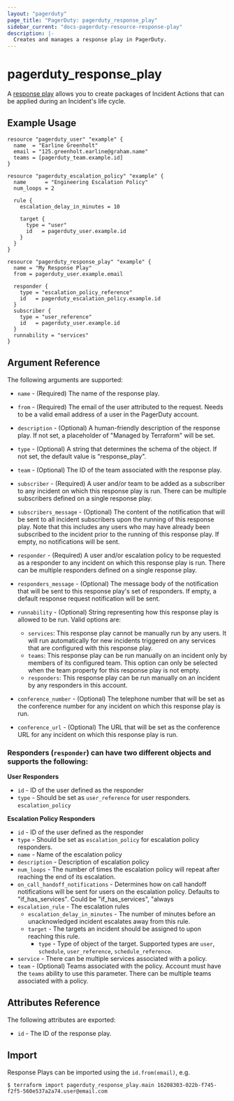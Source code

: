 ```yaml
---
layout: "pagerduty"
page_title: "PagerDuty: pagerduty_response_play"
sidebar_current: "docs-pagerduty-resource-response-play"
description: |-
  Creates and manages a response play in PagerDuty.
---
```


# pagerduty_response_play

A [response play](https://v2.developer.pagerduty.com/v2/page/api-reference#!/Services/get_services) allows you to create packages of Incident Actions that can be applied during an Incident's life cycle.


## Example Usage

```hcl
resource "pagerduty_user" "example" {
  name  = "Earline Greenholt"
  email = "125.greenholt.earline@graham.name"
  teams = [pagerduty_team.example.id]
}

resource "pagerduty_escalation_policy" "example" {
  name      = "Engineering Escalation Policy"
  num_loops = 2

  rule {
    escalation_delay_in_minutes = 10

    target {
      type = "user"
      id   = pagerduty_user.example.id
    }
  }
}

resource "pagerduty_response_play" "example" {
  name = "My Response Play"
  from = pagerduty_user.example.email

  responder {
    type = "escalation_policy_reference"
    id   = pagerduty_escalation_policy.example.id
  }
  subscriber {
    type = "user_reference"
    id   = pagerduty_user.example.id
  }
  runnability = "services"
}
```

## Argument Reference

The following arguments are supported:

  * `name` - (Required) The name of the response play.
  * `from` - (Required) The email of the user attributed to the request. Needs to be a valid email address of a user in the PagerDuty account.
  * `description` - (Optional) A human-friendly description of the response play.
    If not set, a placeholder of "Managed by Terraform" will be set.
  * `type` - (Optional)  A string that determines the schema of the object. If not set, the default value is "response_play". 
  * `team` - (Optional) The ID of the team associated with the response play.
  * `subscriber` - (Required) A user and/or team to be added as a subscriber to any incident on which this response play is run. There can be multiple subscribers defined on a single response play.
  * `subscribers_message` - (Optional) The content of the notification that will be sent to all incident subscribers upon the running of this response play. Note that this includes any users who may have already been subscribed to the incident prior to the running of this response play. If empty, no notifications will be sent.
  * `responder` - (Required) A user and/or escalation policy to be requested as a responder to any incident on which this response play is run. There can be multiple responders defined on a single response play.
  * `responders_message` - (Optional) The message body of the notification that will be sent to this response play's set of responders. If empty, a default response request notification will be sent.
  * `runnability` - (Optional) String representing how this response play is allowed to be run. Valid options are:

    * `services`: This response play cannot be manually run by any users. It will run automatically for new incidents triggered on any services that are configured with this response play.
    * `teams`: This response play can be run manually on an incident only by members of its configured team. This option can only be selected when the team property for this response play is not empty.
    * `responders`: This response play can be run manually on an incident by any responders in this account.

* `conference_number` - (Optional) The telephone number that will be set as the conference number for any incident on which this response play is run.
* `conference_url` - (Optional) The URL that will be set as the conference URL for any incident on which this response play is run.

### Responders (`responder`) can have two different objects and supports the following:

**User Responders**
* `id` - ID of the user defined as the responder
* `type` - Should be set as `user_reference` for user responders. `escalation_policy`

**Escalation Policy Responders**
* `id` - ID of the user defined as the responder
* `type` - Should be set as `escalation_policy` for escalation policy responders.
* `name` - Name of the escalation policy
* `description` - Description of escalation policy
* `num_loops` - The number of times the escalation policy will repeat after reaching the end of its escalation.
* `on_call_handoff_notifications` - Determines how on call handoff notifications will be sent for users on the escalation policy. Defaults to "if_has_services". Could be "if_has_services", "always
* `escalation_rule` - The escalation rules 
  * `escalation_delay_in_minutes` - The number of minutes before an unacknowledged incident escalates away from this rule.
  * `target` - The targets an incident should be assigned to upon reaching this rule.
    * `type` - Type of object of the target. Supported types are `user`, `schedule`, `user_reference`, `schedule_reference`.
* `service` - There can be multiple services associated with a policy.
* `team` - (Optional) Teams associated with the policy. Account must have the `teams` ability to use this parameter. There can be multiple teams associated with a policy.


## Attributes Reference

The following attributes are exported:

  * `id` - The ID of the response play.

## Import

Response Plays can be imported using the `id.from(email)`, e.g.

```
$ terraform import pagerduty_response_play.main 16208303-022b-f745-f2f5-560e537a2a74.user@email.com
```
